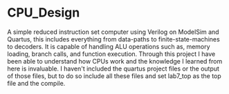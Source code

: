 # CPU_Design
A simple reduced instruction set computer using Verilog on ModelSim and Quartus, this includes everything from data-paths to finite-state-machines to decoders. It is capable of handling ALU operations such as, memory loading, branch calls, and function execution. Through this project I have been able to understand how CPUs work and the knowledge I learned from here is invaluable. I haven't included the quartus project files or the output of those files, but to do so include all these files and set lab7_top as the top file and the compile.
